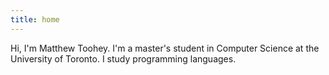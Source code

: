 ```yaml
---
title: home
---
```


<!-- cspell:ignore Toohey minored -->

Hi, I'm <span itemprop="name">Matthew Toohey</span>. I'm a master's student in Computer Science at the University of Toronto. I study programming languages.
